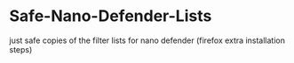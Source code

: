 # Safe-Nano-Defender-Lists
just safe copies of the filter lists for nano defender (firefox extra installation steps)
